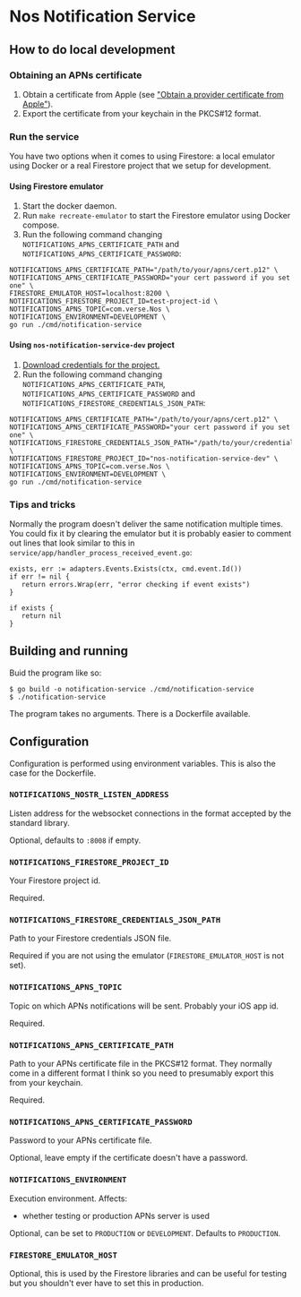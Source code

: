 # Nos Notification Service

## How to do local development

### Obtaining an APNs certificate

1. Obtain a certificate from Apple (see ["Obtain a provider certificate from Apple"][get-apns-cert]).
2. Export the certificate from your keychain in the PKCS#12 format.

### Run the service

You have two options when it comes to using Firestore: a local emulator using
Docker or a real Firestore project that we setup for development.

#### Using Firestore emulator

1. Start the docker daemon.
2. Run `make recreate-emulator` to start the Firestore emulator using Docker compose.
3. Run the following command changing `NOTIFICATIONS_APNS_CERTIFICATE_PATH` and `NOTIFICATIONS_APNS_CERTIFICATE_PASSWORD`:

```
NOTIFICATIONS_APNS_CERTIFICATE_PATH="/path/to/your/apns/cert.p12" \
NOTIFICATIONS_APNS_CERTIFICATE_PASSWORD="your cert password if you set one" \
FIRESTORE_EMULATOR_HOST=localhost:8200 \
NOTIFICATIONS_FIRESTORE_PROJECT_ID=test-project-id \
NOTIFICATIONS_APNS_TOPIC=com.verse.Nos \
NOTIFICATIONS_ENVIRONMENT=DEVELOPMENT \
go run ./cmd/notification-service
```

#### Using `nos-notification-service-dev` project

1. [Download credentials for the project.][get-firebase-credentials]
2. Run the following command changing `NOTIFICATIONS_APNS_CERTIFICATE_PATH`, `NOTIFICATIONS_APNS_CERTIFICATE_PASSWORD` and `NOTIFICATIONS_FIRESTORE_CREDENTIALS_JSON_PATH`:

```
NOTIFICATIONS_APNS_CERTIFICATE_PATH="/path/to/your/apns/cert.p12" \
NOTIFICATIONS_APNS_CERTIFICATE_PASSWORD="your cert password if you set one" \
NOTIFICATIONS_FIRESTORE_CREDENTIALS_JSON_PATH="/path/to/your/credentials/file.json" \
NOTIFICATIONS_FIRESTORE_PROJECT_ID="nos-notification-service-dev" \
NOTIFICATIONS_APNS_TOPIC=com.verse.Nos \
NOTIFICATIONS_ENVIRONMENT=DEVELOPMENT \
go run ./cmd/notification-service
```

### Tips and tricks

Normally the program doesn't deliver the same notification multiple times. You
could fix it by clearing the emulator but it is probably easier to comment out
lines that look similar to this in
`service/app/handler_process_received_event.go`:

```
exists, err := adapters.Events.Exists(ctx, cmd.event.Id())
if err != nil {
   return errors.Wrap(err, "error checking if event exists")
}

if exists {
   return nil
}
```


## Building and running

Buid the program like so:

    $ go build -o notification-service ./cmd/notification-service
    $ ./notification-service

The program takes no arguments. There is a Dockerfile available.

## Configuration

Configuration is performed using environment variables. This is also the case
for the Dockerfile.

### `NOTIFICATIONS_NOSTR_LISTEN_ADDRESS`

Listen address for the websocket connections in the format accepted by the
standard library.

Optional, defaults to `:8008` if empty.

### `NOTIFICATIONS_FIRESTORE_PROJECT_ID`

Your Firestore project id.

Required.

### `NOTIFICATIONS_FIRESTORE_CREDENTIALS_JSON_PATH`

Path to your Firestore credentials JSON file.

Required if you are not using the emulator (`FIRESTORE_EMULATOR_HOST` is not set).

### `NOTIFICATIONS_APNS_TOPIC`

Topic on which APNs notifications will be sent. Probably your iOS app id.

Required.

### `NOTIFICATIONS_APNS_CERTIFICATE_PATH`

Path to your APNs certificate file in the PKCS#12 format. They normally come in
a different format I think so you need to presumably export this from your
keychain.

Required.

### `NOTIFICATIONS_APNS_CERTIFICATE_PASSWORD`

Password to your APNs certificate file.

Optional, leave empty if the certificate doesn't have a password.

### `NOTIFICATIONS_ENVIRONMENT`

Execution environment. Affects:
- whether testing or production APNs server is used

Optional, can be set to `PRODUCTION` or `DEVELOPMENT`. Defaults to `PRODUCTION`.


### `FIRESTORE_EMULATOR_HOST`

Optional, this is used by the Firestore libraries and can be useful for testing
but you shouldn't ever have to set this in production.


[get-apns-cert]: https://developer.apple.com/documentation/usernotifications/setting_up_a_remote_notification_server/establishing_a_certificate-based_connection_to_apns#2947597
[get-firebase-credentials]: https://firebase.google.com/docs/admin/setup#initialize_the_sdk_in_non-google_environments